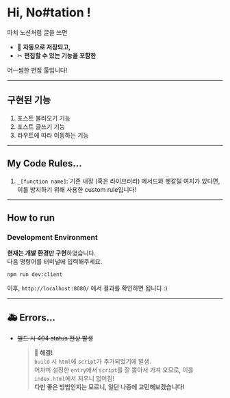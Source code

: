 # Hi, No#tation !

마치 노션처럼 글을 쓰면

- 📃 **자동으로 저장되고,**
- ✂ **편집할 수 있는 기능을 포함한**

어ㅡ썸한 편집 툴입니다!

---

## 구현된 기능

1. 포스트 불러오기 기능
2. 포스트 글쓰기 기능
3. 라우트에 따라 이동하는 기능

---

## My Code Rules...

1. `_[function name]`: 기존 내장 (혹은 라이브러리) 메서드와 헷갈릴 여지가 있다면, 이를 방지하기 위해 사용한 custom rule입니다!

---

## How to run

### Development Environment

**현재는 개발 환경만 구현**하였습니다.  
다음 명령어를 터미널에 입력해주세요.

```
npm run dev:client
```

이후, `http://localhost:8080/` 에서 결과를 확인하면 됩니다 :)

---

## 🚑 Errors...

- ~~빌드 시 404 status 현상 발생~~
  > **🎉 해결!**  
  > `build` 시 `html`에 `script`가 추가되었기에 발생.  
  > 어차피 설정한 `entry`에서 `script`를 잘 뽑아서 가져 오므로, 이를 `index.html`에서 지우니 없어짐!  
  > **다만 좋은 방법인지는 모르니, 일단 나중에 고민해보겠습니다!**
